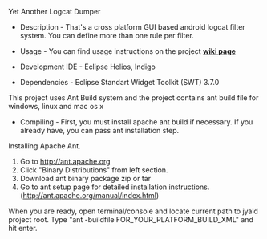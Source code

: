 Yet Another Logcat Dumper 

- Description -
That's a cross platform GUI based android logcat filter system. You can define more than one rule per filter. 

- Usage -
You can find usage instructions on the project **[wiki page](https://github.com/0ffffffffh/jyald/wiki)** 

- Development IDE -
Eclipse Helios, Indigo

- Dependencies -
Eclipse Standart Widget Toolkit (SWT) 3.7.0

This project uses Ant Build system and the project contains ant build file for windows, linux and mac os x

- Compiling -
First, you must install apache ant build if necessary. If you already have, you can pass ant installation step.

Installing Apache Ant.

1) Go to http://ant.apache.org
2) Click "Binary Distributions" from left section.
3) Download ant binary package zip or tar
4) Go to ant setup page for detailed installation instructions. (http://ant.apache.org/manual/index.html)


When you are ready, open terminal/console and locate current path to jyald project root.
Type "ant -buildfile FOR_YOUR_PLATFORM_BUILD_XML" and hit enter.
